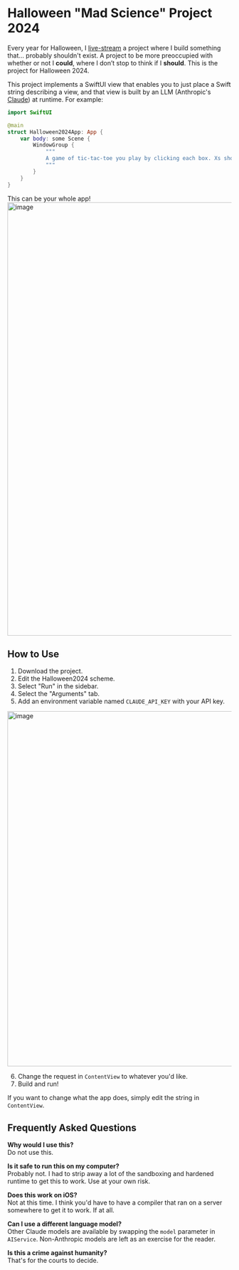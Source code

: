 # Halloween "Mad Science" Project 2024
Every year for Halloween, I [live-stream](https://twitch.tv/cocoatype) a project where I build something that… probably shouldn't exist. A project to be more preoccupied with whether or not I **could**, where I don’t stop to think if I **should**. This is the project for Halloween 2024.

This project implements a SwiftUI view that enables you to just place a Swift string describing a view, and that view is built by an LLM (Anthropic's [Claude](https://claude.ai)) at runtime. For example:

```swift
import SwiftUI

@main
struct Halloween2024App: App {
    var body: some Scene {
        WindowGroup {
            """
            A game of tic-tac-toe you play by clicking each box. Xs should be red and Os should be green. If all the squares are filled, make a snarky comment about how tic-tac-toe is boring.
            """
        }
    }
}
```

This can be your whole app!
<img width="975" alt="image" src="https://github.com/user-attachments/assets/952f0f1c-e8bb-4ae6-89cf-84e8d01ec88d">

## How to Use

1. Download the project.
2. Edit the Halloween2024 scheme.
3. Select "Run" in the sidebar.
4. Select the "Arguments" tab.
5. Add an environment variable named `CLAUDE_API_KEY` with your API key.
<img width="799" alt="image" src="https://github.com/user-attachments/assets/74f60509-0f9e-4908-b73a-7ce8f4a14745">

6. Change the request in `ContentView` to whatever you'd like.
7. Build and run!

If you want to change what the app does, simply edit the string in `ContentView`.

## Frequently Asked Questions
**Why would I use this?**    
Do not use this.

**Is it safe to run this on my computer?**    
Probably not. I had to strip away a lot of the sandboxing and hardened runtime to get this to work. Use at your own risk.

**Does this work on iOS?**    
Not at this time. I think you'd have to have a compiler that ran on a server somewhere to get it to work. If at all.

**Can I use a different language model?**    
Other Claude models are available by swapping the `model` parameter in `AIService`. Non-Anthropic models are left as an exercise for the reader.

**Is this a crime against humanity?**    
That's for the courts to decide.
